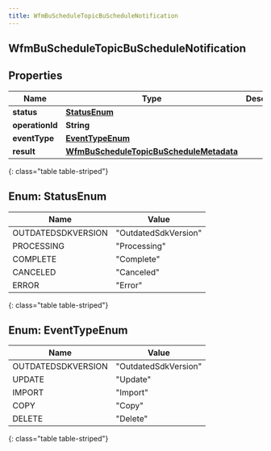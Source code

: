 ```yaml
---
title: WfmBuScheduleTopicBuScheduleNotification
---
```


## WfmBuScheduleTopicBuScheduleNotification

## Properties

| Name            | Type                                                                                                     | Description | Notes      |
| --------------- | -------------------------------------------------------------------------------------------------------- | ----------- | ---------- |
| **status**      | [**StatusEnum**](#StatusEnum)<!---->                                                                     |             | [optional] |
| **operationId** | <!----><!---->**String**<!---->                                                                          |             | [optional] |
| **eventType**   | [**EventTypeEnum**](#EventTypeEnum)<!---->                                                               |             | [optional] |
| **result**      | <!----><!---->[**WfmBuScheduleTopicBuScheduleMetadata**](WfmBuScheduleTopicBuScheduleMetadata.md)<!----> |             | [optional] |

{: class="table table-striped"}

<a name="StatusEnum"></a>

## Enum: StatusEnum

| Name               | Value                          |
| ------------------ | ------------------------------ |
| OUTDATEDSDKVERSION | &quot;OutdatedSdkVersion&quot; |
| PROCESSING         | &quot;Processing&quot;         |
| COMPLETE           | &quot;Complete&quot;           |
| CANCELED           | &quot;Canceled&quot;           |
| ERROR              | &quot;Error&quot;              |

{: class="table table-striped"}

<a name="EventTypeEnum"></a>

## Enum: EventTypeEnum

| Name               | Value                          |
| ------------------ | ------------------------------ |
| OUTDATEDSDKVERSION | &quot;OutdatedSdkVersion&quot; |
| UPDATE             | &quot;Update&quot;             |
| IMPORT             | &quot;Import&quot;             |
| COPY               | &quot;Copy&quot;               |
| DELETE             | &quot;Delete&quot;             |

{: class="table table-striped"}
